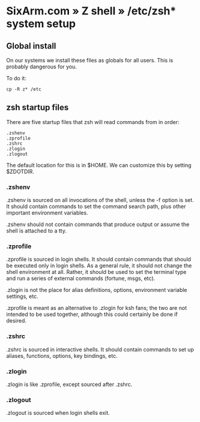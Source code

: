 # SixArm.com » Z shell » /etc/zsh* system setup


## Global install

On our systems we install these files as globals for all users. This is probably dangerous for you.

To do it:

    cp -R z* /etc


## zsh startup files

There are five startup files that zsh will read commands from in order:

    .zshenv
    .zprofile
    .zshrc
    .zlogin
    .zlogout

The default location for this is in $HOME. We can customize this by setting $ZDOTDIR.


### .zshenv

.zshenv is sourced on all invocations of the shell, unless the -f option is set. It should contain commands to set the command search path, plus other important environment variables.

.zshenv should not contain commands that produce output or assume the shell is attached to a tty.


### .zprofile

.zprofile is sourced in login shells. It should contain commands that should be executed only in login shells. As a general rule, it should not change the shell environment at all. Rather, it should be used to set the terminal type and run a series of external commands (fortune, msgs, etc).

.zlogin is not the place for alias definitions, options, environment variable settings, etc.

.zprofile is meant as an alternative to .zlogin for ksh fans; the two are not intended to be used together, although this could certainly be done if desired. 


### .zshrc

.zshrc is sourced in interactive shells. It should contain commands to set up aliases, functions, options, key bindings, etc.


### .zlogin

.zlogin is like .zprofile, except sourced after .zshrc.



### .zlogout

.zlogout is sourced when login shells exit.


